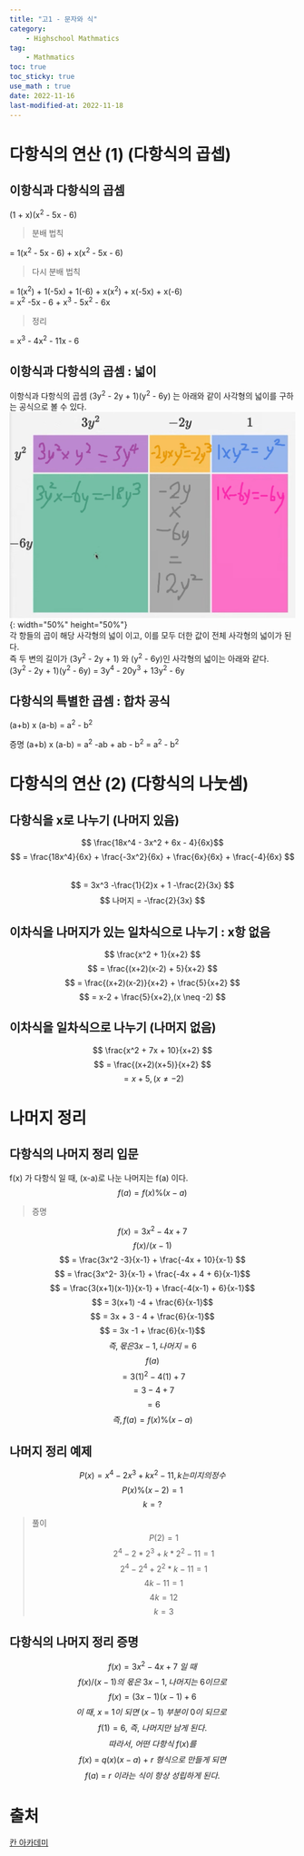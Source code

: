 ```yaml
---
title: "고1 - 문자와 식"
category:
    - Highschool Mathmatics
tag:
    - Mathmatics
toc: true
toc_sticky: true
use_math : true
date: 2022-11-16
last-modified-at: 2022-11-18
---
```


# 다항식의 연산 (1) (다항식의 곱셉)
## 이항식과 다항식의 곱셈
(1 + x)(x<sup>2</sup> - 5x - 6)   
> 분배 법칙

= 1(x<sup>2</sup> - 5x - 6) + x(x<sup>2</sup> - 5x - 6)   
> 다시 분배 법칙

= 1(x<sup>2</sup>) + 1(-5x) + 1(-6) + x(x<sup>2</sup>) + x(-5x) + x(-6)   
= x<sup>2</sup> -5x - 6 + x<sup>3</sup> - 5x<sup>2</sup> - 6x   
> 정리

= x<sup>3</sup> - 4x<sup>2</sup> - 11x - 6
## 이항식과 다항식의 곱셈 : 넓이
이항식과 다항식의 곱셈 (3y<sup>2</sup> - 2y + 1)(y<sup>2</sup> - 6y)
는 아래와 같이 사각형의 넓이를 구하는 공식으로 볼 수 있다.
![image](https://github.com/Sho1007/sho1007.github.io/blob/master/assets/images/%EA%B3%A01-%EB%AC%B8%EC%9E%90%EC%99%80%EC%8B%9D-1.jpg?raw=true){: width="50%" height="50%"}   
각 항들의 곱이 해당 사각형의 넓이 이고, 이를 모두 더한 값이 전체 사각형의 넓이가 된다.   
즉 두 변의 길이가 (3y<sup>2</sup> - 2y + 1) 와 (y<sup>2</sup> - 6y)인 사각형의 넓이는 아래와 같다.   
(3y<sup>2</sup> - 2y + 1)(y<sup>2</sup> - 6y) = 3y<sup>4</sup> - 20y<sup>3</sup> + 13y<sup>2</sup> - 6y

## 다항식의 특별한 곱셈 : 합차 공식
(a+b) x (a-b) = a<sup>2</sup> - b<sup>2</sup>   
<div class = "notice--primary" markdown = "1">
증명   
(a+b) x (a-b)   
= a<sup>2</sup> -ab + ab - b<sup>2</sup>   
= a<sup>2</sup> - b<sup>2</sup>  
</div>

# 다항식의 연산 (2) (다항식의 나눗셈)
## 다항식을 x로 나누기 (나머지 있음)
$$ \frac{18x^4 - 3x^2 + 6x - 4}{6x}$$
$$ = \frac{18x^4}{6x} + \frac{-3x^2}{6x} + \frac{6x}{6x} + \frac{-4}{6x} $$   
$$ = 3x^3 -\frac{1}{2}x + 1 -\frac{2}{3x} $$
$$ 나머지 = -\frac{2}{3x} $$

## 이차식을 나머지가 있는 일차식으로 나누기 : x항 없음
$$ \frac{x^2 + 1}{x+2} $$
$$ = \frac{(x+2)(x-2) + 5}{x+2} $$
$$ = \frac{(x+2)(x-2)}{x+2} + \frac{5}{x+2} $$
$$ = x-2 + \frac{5}{x+2},(x \neq -2)  $$

## 이차식을 일차식으로 나누기 (나머지 없음)
$$ \frac{x^2 + 7x + 10}{x+2} $$
$$ = \frac{(x+2)(x+5)}{x+2} $$
$$ = x+5,(x \neq -2) $$

# 나머지 정리
## 다항식의 나머지 정리 입문
f(x) 가 다항식 일 때, (x-a)로 나눈 나머지는
f(a) 이다.
$$ f(a) = f(x) \% (x-a) $$

> 증명

$$ f(x) = 3x^2 - 4x + 7 $$
$$ f(x) / (x-1) $$
$$ = \frac{3x^2 -3}{x-1} + \frac{-4x + 10}{x-1} $$
$$ = \frac{3x^2- 3}{x-1} + \frac{-4x + 4 + 6}{x-1}$$
$$ = \frac{3(x+1)(x-1)}{x-1} + \frac{-4(x-1) + 6}{x-1}$$
$$ = 3(x+1) -4 + \frac{6}{x-1}$$
$$ = 3x + 3 - 4 + \frac{6}{x-1}$$
$$ = 3x -1 + \frac{6}{x-1}$$
$$ 즉, 몫은 3x - 1, 나머지 = 6$$
$$ f(a)$$
$$ = 3(1)^2 - 4(1) + 7 $$
$$ = 3 - 4 + 7 $$
$$ = 6 $$
$$ 즉, f(a)=f(x) \% (x-a) $$

## 나머지 정리 예제

$$ P(x) = x^4 -2x^3 + kx^2 - 11, k는 미지의 정수 $$
$$ P(x) \% (x-2) = 1 $$
$$ k = ? $$
> 풀이
$$ P(2) = 1 $$
$$ 2^4 - 2 * 2^3 + k * 2^2 - 11 = 1 $$
$$ 2^4 - 2^4 + 2^2 * k - 11 = 1 $$
$$ 4k - 11 = 1 $$
$$ 4k = 12 $$
$$ k = 3 $$

## 다항식의 나머지 정리 증명
$$ f(x) = 3x^2 - 4x + 7\ 일\ 때$$
$$ f(x) / (x-1) 의\ 몫은\ 3x - 1, 나머지는\ 6이므로$$
$$f(x) = (3x-1)(x-1) + 6 $$
$$ 이\ 때,\ x\ =\ 1이\ 되면\ (x-1)\ 부분이\ 0이\ 되므로\ $$
$$ f(1) = 6,\ 즉,\ 나머지만\ 남게\ 된다.$$
$$ 따라서,\ 어떤\ 다항식\ f(x)를 $$
$$ f(x)\ =\ q(x)(x-a)\ +\ r\ 형식으로\ 만들게\ 되면$$
$$ f(a)\ =\ r\ 이라는\ 식이\ 항상\ 성립하게\ 된다.$$

# 출처
[칸 아카데미](https://ko.khanacademy.org/math/kor-10th/)
